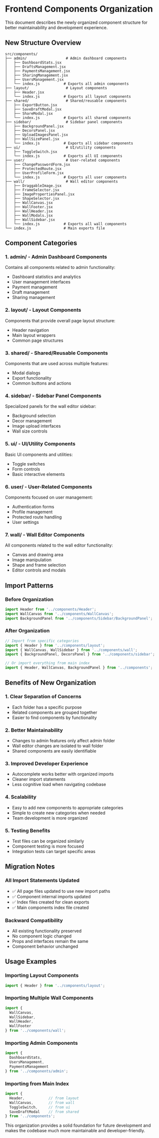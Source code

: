 # Frontend Components Organization

This document describes the newly organized component structure for better maintainability and development experience.

## New Structure Overview

```
src/components/
├── admin/                  # Admin dashboard components
│   ├── DashboardStats.jsx
│   ├── DraftsManagement.jsx
│   ├── PaymentsManagement.jsx
│   ├── SharingManagement.jsx
│   ├── UsersManagement.jsx
│   └── index.js           # Exports all admin components
├── layout/                 # Layout components
│   ├── Header.jsx
│   └── index.js           # Exports all layout components
├── shared/                 # Shared/reusable components
│   ├── ExportButton.jsx
│   ├── SaveDraftModal.jsx
│   ├── ShareModal.jsx
│   └── index.js           # Exports all shared components
├── sidebar/                # Sidebar panel components
│   ├── BackgroundPanel.jsx
│   ├── DecorsPanel.jsx
│   ├── UploadImagesPanel.jsx
│   ├── WallSizePanel.jsx
│   └── index.js           # Exports all sidebar components
├── ui/                     # UI/utility components
│   ├── ToggleSwitch.jsx
│   └── index.js           # Exports all UI components
├── user/                   # User-related components
│   ├── ChangePasswordForm.jsx
│   ├── ProtectedRoute.jsx
│   ├── UserProfileForm.jsx
│   └── index.js           # Exports all user components
├── wall/                   # Wall editor components
│   ├── DraggableImage.jsx
│   ├── FrameSelector.jsx
│   ├── ImagePropertiesPanel.jsx
│   ├── ShapeSelector.jsx
│   ├── WallCanvas.jsx
│   ├── WallFooter.jsx
│   ├── WallHeader.jsx
│   ├── WallModals.jsx
│   ├── WallSidebar.jsx
│   └── index.js           # Exports all wall components
└── index.js               # Main exports file
```

## Component Categories

### 1. **admin/** - Admin Dashboard Components
Contains all components related to admin functionality:
- Dashboard statistics and analytics
- User management interfaces
- Payment management
- Draft management
- Sharing management

### 2. **layout/** - Layout Components
Components that provide overall page layout structure:
- Header navigation
- Main layout wrappers
- Common page structures

### 3. **shared/** - Shared/Reusable Components
Components that are used across multiple features:
- Modal dialogs
- Export functionality
- Common buttons and actions

### 4. **sidebar/** - Sidebar Panel Components
Specialized panels for the wall editor sidebar:
- Background selection
- Decor management
- Image upload interfaces
- Wall size controls

### 5. **ui/** - UI/Utility Components
Basic UI components and utilities:
- Toggle switches
- Form controls
- Basic interactive elements

### 6. **user/** - User-Related Components
Components focused on user management:
- Authentication forms
- Profile management
- Protected route handling
- User settings

### 7. **wall/** - Wall Editor Components
All components related to the wall editor functionality:
- Canvas and drawing area
- Image manipulation
- Shape and frame selection
- Editor controls and modals

## Import Patterns

### Before Organization
```jsx
import Header from '../components/Header';
import WallCanvas from '../components/WallCanvas';
import BackgroundPanel from '../components/Sidebar/BackgroundPanel';
```

### After Organization
```jsx
// Import from specific categories
import { Header } from '../components/layout';
import { WallCanvas, WallSidebar } from '../components/wall';
import { BackgroundPanel, DecorsPanel } from '../components/sidebar';

// Or import everything from main index
import { Header, WallCanvas, BackgroundPanel } from '../components';
```

## Benefits of New Organization

### 1. **Clear Separation of Concerns**
- Each folder has a specific purpose
- Related components are grouped together
- Easier to find components by functionality

### 2. **Better Maintainability**
- Changes to admin features only affect admin folder
- Wall editor changes are isolated to wall folder
- Shared components are easily identifiable

### 3. **Improved Developer Experience**
- Autocomplete works better with organized imports
- Cleaner import statements
- Less cognitive load when navigating codebase

### 4. **Scalability**
- Easy to add new components to appropriate categories
- Simple to create new categories when needed
- Team development is more organized

### 5. **Testing Benefits**
- Test files can be organized similarly
- Component testing is more focused
- Integration tests can target specific areas

## Migration Notes

### All Import Statements Updated
- ✅ All page files updated to use new import paths
- ✅ Component internal imports updated
- ✅ Index files created for clean exports
- ✅ Main components index file created

### Backward Compatibility
- All existing functionality preserved
- No component logic changed
- Props and interfaces remain the same
- Component behavior unchanged

## Usage Examples

### Importing Layout Components
```jsx
import { Header } from '../components/layout';
```

### Importing Multiple Wall Components
```jsx
import { 
  WallCanvas, 
  WallSidebar, 
  WallHeader,
  WallFooter 
} from '../components/wall';
```

### Importing Admin Components
```jsx
import {
  DashboardStats,
  UsersManagement,
  PaymentsManagement
} from '../components/admin';
```

### Importing from Main Index
```jsx
import { 
  Header,           // from layout
  WallCanvas,       // from wall
  ToggleSwitch,     // from ui
  SaveDraftModal    // from shared
} from '../components';
```

This organization provides a solid foundation for future development and makes the codebase much more maintainable and developer-friendly.
